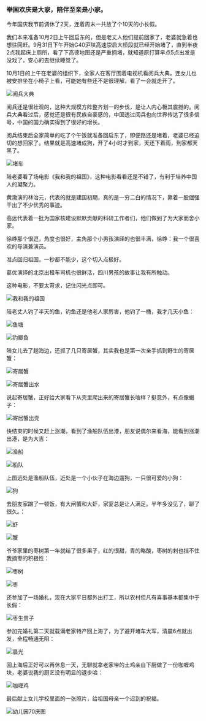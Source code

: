 ### 举国欢庆是大家，陪伴至亲是小家。

今年国庆我节前调休了2天，连着周末一共放了个10天的小长假。

我们本来准备10月2日上午回启东的，但是老丈人他们提前回家了，老婆就急着也想往回赶。9月31日下午开始G40沪陕高速崇启大桥段就已经开始堵了，直到半夜2点我起床上厕所，看了下高德地图还是严重拥堵，就知道原打算早点5点出发是没戏了，安心的去继续睡觉了。

10月1日的上午在老婆的组织下，全家人在客厅围着电视机看阅兵大典。连女儿也被安排坐在小椅子上看，可能她有些还不是很理解，看了一会就走开了。

![阅兵大典](../img/2019gqjw-1.jpeg)

阅兵还是很壮观的，这种大规模方阵整齐划一的步伐，是让人内心极其震撼的。阅兵大典看过后，感觉还是很有民族自豪感的，中国透过阅兵也向世界传达了很多信号，中国的国力确实得到了很好的增长。

阅兵结束后全家简单的吃了个午饭就准备回启东了，即便路还是堵着，老婆已经迫切的想回家了。结果就是高速堵成狗，开了4小时才到家，天还下着雨，到家都天黑了。

![堵车](../img/2019gqjw-2.jpeg)

陪老婆看了场电影《我和我的祖国》，这种电影看看还是不错了，有利于培养中国人的凝聚力。

黄渤演的林治元，代表的就是建国初期，真的是一穷二白的情况下，靠着一股倔强干出了不少优秀的事迹。

高远代表着一批为国家核建设默默贡献的科研工作者们，他们做到了为大家而舍小家。

徐峥那个很逗，角度也很好，主角那个小男孩演绎的也很丰满，徐峥：我一个很喜欢的导演兼演员。

准点回归祖国，一秒都不能少，这个切入点极好。

葛优演绎的北京出租车司机也很鲜活，四川男孩的故事让我有所触动。

这种电影，不要太苛求，记住闪光点即可。

![我和我的祖国](../img/2019gqjw-3.jpeg)

陪老丈人钓了半天的鱼，钓鱼还是他老人家厉害，他钓了一桶，我才几天小鱼：

![鱼塘](../img/2019gqjw-4.jpeg)

![钓鲫鱼](../img/2019gqjw-5.jpeg)

陪女儿去了趟海边，还抓了几只寄居蟹，其实我也是第一次亲手抓到野生的寄居蟹：

![寄居蟹](../img/2019gqjw-6.jpeg)

![寄居蟹出水](../img/2019gqjw-7.jpeg)

说起寄居蟹，正好给大家看下从壳里爬出来的寄居蟹长啥样？挺意外，有点像蝎子：

![寄居蟹出壳](../img/2019gqjw-11.jpeg)

快结束的时候又赶上涨潮，看到了渔船队伍出港，朋友说偶尔来看海，能看到涨潮出港，是为大吉：

![渔船](../img/2019gqjw-8.jpeg)

![船队](../img/2019gqjw-9.jpeg)

上图远处是渔船队伍，近处是一个小伙子在海边遛狗，一只很可爱的小狗：

![狗](../img/2019gqjw-10.jpeg)

去朋友家蹭了一顿饭，有大闸蟹和大虾，家宴总是让人满足。半年多没见了，聊了很久。：

![虾](../img/2019gqjw-12.jpeg)

![蟹](../img/2019gqjw-13.jpeg)

爷爷家里的枣树第一年就结了很多果子，红的很甜，青的略酸，枣树的刺也挡不住我摘枣的积极性：

![枣树](../img/2019gqjw-14.jpeg)

![枣](../img/2019gqjw-15.jpeg)

还参加了一场婚礼，现在大家平日都外出打工，所以农村但凡有喜事基本都集中于长假：

![枣生贵子](../img/2019gqjw-16.jpeg)

参加完婚礼第二天就载满老家特产回上海了，为了避开堵车大军，清晨6点就出发，全程畅通无阻：

![晨光](../img/2019gqjw-17.jpeg)

回上海后正好可以再休息一天，无聊就拿老家带的土鸡亲自下厨做了一份咖喱鸡块，老婆说我的厨艺没有明显的退步哈：

![咖喱鸡](../img/2019gqjw-18.jpeg)

最后献上女儿学校里面的一张照片，给祖国母亲一个迟到的祝福。

![幼儿园70庆图](../img/2019gqjw-19.jpeg)